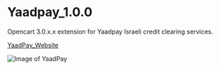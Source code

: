 # Yaadpay_1.0.0
Opencart 3.0.x.x extension for Yaadpay Israeli credit clearing services.

[YaadPay_Website](https://yaadpay.yaad.net/)

![Image of YaadPay](https://)
